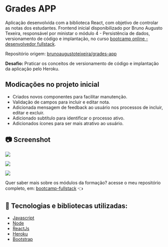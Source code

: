 # Grades APP

Aplicação desenvolvida com a biblioteca React, com objetivo de controlar as notas dos estudantes. Frontend inicial disponibilizado por Bruno Augusto Texeira, responsável por ministar o módulo 4 - Persistência de dados, versionamento de código e implantação, no curso [bootcamp online - desenvolvedor fullstack](https://www.igti.com.br/custom/bootcamp-desenvolvedor-full-stack/).

Repositório origem: [brunoaugustoteixeira/grades-app](https://github.com/brunoaugustoteixeira/grades-app)

**Desafio:**
Praticar os conceitos de versionamento de código e implantação da aplicação pelo Heroku.

## Modicações no projeto inicial

- Criados novos componentes para facilitar manutenção.
- Validação de campos para incluir e editar nota.
- Adicionada mensagem de feedback ao usuário nos processos de incluir, editar e excluir.
- Adicionado subtítulo para identificar o processo ativo.
- Adicionados ícones para ser mais atrativo ao usuário.

## 📷 Screenshot

![](https://i.imgur.com/OCvxE1S.png)

![](https://i.imgur.com/MQeYon9.png)

![](https://i.imgur.com/h1ZOfaN.png)

Quer saber mais sobre os módulos da formação? acesse o meu repositório completo, em: [bootcamp-fullstack](https://github.com/mauricio-viana/bootcamp-fullstack) 👈

## 🔧 Tecnologias e bibliotecas utilizadas:

- [Javascript](https://pt.wikipedia.org/wiki/JavaScript)
- [Node](https://nodejs.org/en/about/)
- [ReactJs](https://reactjs.org/)
- [Heroku](https://www.heroku.com)
- [Bootstrap](https://getbootstrap.com/)
